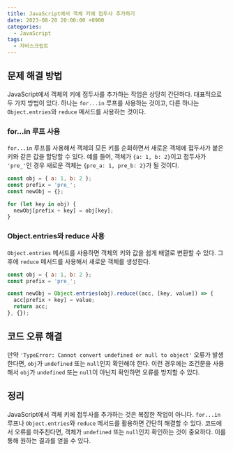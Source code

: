 ```yaml
---
title: JavaScript에서 객체 키에 접두사 추가하기
date: 2023-08-20 20:00:00 +0900
categories:
  - JavaScript
tags:
  - 자바스크립트
---
```


## 문제 해결 방법

JavaScript에서 객체의 키에 접두사를 추가하는 작업은 상당히 간단하다. 대표적으로 두 가지 방법이 있다. 하나는 `for...in` 루프를 사용하는 것이고, 다른 하나는 `Object.entries`와 `reduce` 메서드를 사용하는 것이다.

### for...in 루프 사용

`for...in` 루프를 사용해서 객체의 모든 키를 순회하면서 새로운 객체에 접두사가 붙은 키와 같은 값을 할당할 수 있다. 예를 들어, 객체가 `{a: 1, b: 2}`이고 접두사가 `'pre_'`인 경우 새로운 객체는 `{pre_a: 1, pre_b: 2}`가 될 것이다.

```javascript
const obj = { a: 1, b: 2 };
const prefix = 'pre_';
const newObj = {};

for (let key in obj) {
  newObj[prefix + key] = obj[key];
}
```

### Object.entries와 reduce 사용

`Object.entries` 메서드를 사용하면 객체의 키와 값을 쉽게 배열로 변환할 수 있다. 그 후에 `reduce` 메서드를 사용해서 새로운 객체를 생성한다.

```javascript
const obj = { a: 1, b: 2 };
const prefix = 'pre_';

const newObj = Object.entries(obj).reduce((acc, [key, value]) => {
  acc[prefix + key] = value;
  return acc;
}, {});
```

## 코드 오류 해결

만약 `'TypeError: Cannot convert undefined or null to object'` 오류가 발생한다면, `obj`가 `undefined` 또는 `null`인지 확인해야 한다. 이런 경우에는 조건문을 사용해서 `obj`가 `undefined` 또는 `null`이 아닌지 확인하면 오류를 방지할 수 있다.

## 정리

JavaScript에서 객체 키에 접두사를 추가하는 것은 복잡한 작업이 아니다. `for...in` 루프나 `Object.entries`와 `reduce` 메서드를 활용하면 간단히 해결할 수 있다. 코드에서 오류를 마주친다면, 객체가 `undefined` 또는 `null`인지 확인하는 것이 중요하다. 이를 통해 원하는 결과를 얻을 수 있다.